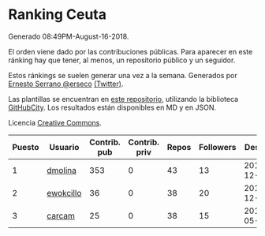 # Ranking Ceuta

Generado 08:49PM-August-16-2018.

El orden viene dado por las contribuciones públicas. Para aparecer en este ránking hay que tener, al menos, un repositorio público y un seguidor.

Estos ránkings se suelen generar una vez a la semana. Generados por [Ernesto Serrano @erseco](https://github.com/erseco/) [(Twitter)](https://twitter.com/erseco).

Las plantillas se encuentran en [este repositorio](https://github.com/iblancasa/GH-Spanish-Ranking), utilizando la biblioteca [GitHubCity](https://github.com/iblancasa/GitHubCity). Los resultados están disponibles en MD y en JSON.

Licencia [Creative Commons](https://creativecommons.org/licenses/by/4.0/).

| Puesto   |  Usuario  | Contrib. pub | Contrib. priv |Repos| Followers | Desde |  Avatar  |
|----------|-----------|--------------|---------------|-----|-----------|-------|----------|
|1|[dmolina](https://github.com/dmolina)|353|0|43|13|2010-12-17|![dmolina]()|
|2|[ewokcillo](https://github.com/ewokcillo)|36|0|38|20|2011-12-27|![ewokcillo]()|
|3|[carcam](https://github.com/carcam)|25|0|38|15|2012-05-01|![carcam]()|
